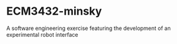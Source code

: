 # ECM3432-minsky
A software engineering exercise featuring the development of an experimental robot interface

